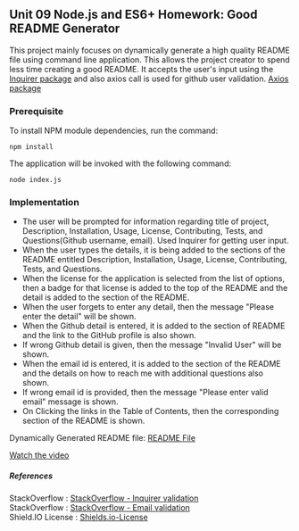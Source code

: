 ## Unit 09 Node.js and ES6+ Homework: Good README Generator

This project mainly focuses on dynamically generate a high quality README file using command line application. This allows the project creator to spend less time creating a good README. It accepts the user's input using the [Inquirer package](https://www.npmjs.com/package/inquirer) and also axios call is used for github user validation. [Axios package](https://www.npmjs.com/package/axios) 

### Prerequisite

To install NPM module dependencies, run the command:

```
npm install
```

The application will be invoked with the following command:

```
node index.js
```

### Implementation

* The user will be prompted for information regarding title of project, Description, Installation, Usage, License, Contributing, Tests, and Questions(Github username, email). Used Inquirer for getting user input. 
* When the user types the details, it is being added to the sections of the README entitled Description, Installation, Usage, License,  Contributing, Tests, and Questions.
* When the license for the application is selected from the list of options, 
then a badge for that license is added to the top of the README and the detail is added to the section of the README.
* When the user forgets to enter any detail, then the message "Please enter the detail" will be shown.
* When the Github detail is entered, it is added to the section of README and the link to the GitHub profile is also shown.
* If wrong Github detail is given, then the message "Invalid User" will be shown.
* When the email id is entered, it is added to the section of the README and the details on  how to reach me with additional questions also shown.
* If wrong email id is provided, then the message "Please enter valid email" message is shown.
* On Clicking the links in the Table of Contents, then the corresponding section of the README is shown.

Dynamically Generated README file: [README File](Develop/README.md)

[Watch the video](Develop/RecordedVideo.webm)

##### References

StackOverflow : [StackOverflow - Inquirer validation](https://stackoverflow.com/questions/57321266/how-to-test-inquirer-validation)<br/>
StackOverflow : [StackOverflow - Email validation](https://stackoverflow.com/questions/46155/how-to-validate-an-email-address-in-javascript)<br/>
Shield.IO License : [Shields.io-License](https://shields.io/category/license)